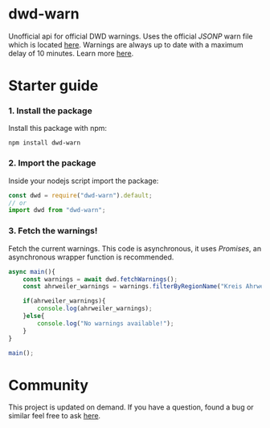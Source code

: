 # dwd-warn

Unofficial api for official DWD warnings. Uses the official _JSONP_ warn file which is located [here](https://www.dwd.de/DWD/warnungen/warnapp/json/warnings.json). Warnings are always up to date with a maximum delay of 10 minutes. Learn more [here](https://www.dwd.de/DE/wetter/warnungen_aktuell/objekt_einbindung/objekteinbindung.html).

# Starter guide

### 1. Install the package

Install this package with npm:

```batch
npm install dwd-warn
```

### 2. Import the package

Inside your nodejs script import the package:

```ts
const dwd = require("dwd-warn").default;
// or
import dwd from "dwd-warn";
```

### 3. Fetch the warnings!

Fetch the current warnings. This code is asynchronous, it uses _Promises_, an asynchronous wrapper function is recommended.

```ts
async main(){
    const warnings = await dwd.fetchWarnings();
    const ahrweiler_warnings = warnings.filterByRegionName("Kreis Ahrweiler");

    if(ahrweiler_warnings){
        console.log(ahrweiler_warnings);
    }else{
        console.log("No warnings available!");
    }
}

main();
```

# Community

This project is updated on demand. If you have a question, found a bug or similar feel free to ask [here](https://github.com/harrydehix/dwd-warn/issues/new).
